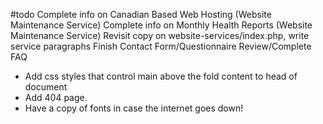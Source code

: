 #todo
Complete info on Canadian Based Web Hosting (Website Maintenance Service)
Complete info on Monthly Health Reports (Website Maintenance Service)
Revisit copy on website-services/index.php, write service paragraphs
Finish Contact Form/Questionnaire
Review/Complete FAQ

* Add css styles that control main above the fold content to head of document
* Add 404 page.
* Have a copy of fonts in case the internet goes down!
